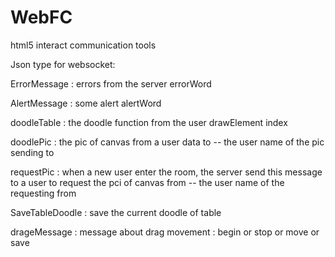 WebFC
=====

html5 interact communication tools

Json type for websocket:

ErrorMessage : errors from the server
		errorWord 

AlertMessage : some alert
		alertWord

doodleTable : the doodle function from the user
		drawElement
		index

doodlePic : the pic of canvas from a user
		data
		to -- the user name of the pic sending to

requestPic : when a new user enter the room, the server send this message to a user to request the pci of canvas
		from -- the user name of the requesting from

SaveTableDoodle : save the current doodle of table

drageMessage : message about drag
		movement : begin or stop or move or save

